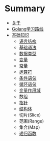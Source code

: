 # Summary

* [关于](README.md)
* [Golang学习路线](chapter1.md)
* [基础知识](ji-chu-zhi-shi.md)
  * [语言结构](ji-chu-zhi-shi/yu-yan-jie-gou.md)
  * [基础语法](ji-chu-zhi-shi/ji-chu-yu-fa.md)
  * [数据类型](ji-chu-zhi-shi/shu-ju-lei-xing.md)
  * [变量](ji-chu-zhi-shi/yu-yan-bian-liang.md)
  * [常量](ji-chu-zhi-shi/yu-yan-chang-liang.md)
  * [运算符](ji-chu-zhi-shi/yun-suan-fu.md)
  * [条件语句](ji-chu-zhi-shi/tiao-jian-yu-ju.md)
  * [循环语句](ji-chu-zhi-shi/xun-huan-yu-ju.md)
  * [变量作用域](ji-chu-zhi-shi/bian-liang-zuo-yong-yu.md)
  * 数组
  * [指针](ji-chu-zhi-shi/zhi-zhen.md)
  * [结构体](ji-chu-zhi-shi/jie-gou-ti.md)
  * 切片\(Slice\)
  * 范围\(Range\)
  * 集合\(Map\)
  * [递归函数](ji-chu-zhi-shi/di-gui-han-shu.md)

